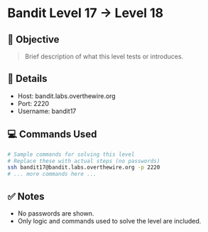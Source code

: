 # Bandit Level 17 → Level 18

## 🧠 Objective
> Brief description of what this level tests or introduces.

## 📁 Details
- Host: bandit.labs.overthewire.org
- Port: 2220
- Username: bandit17

## 💻 Commands Used
```bash
# Sample commands for solving this level
# Replace these with actual steps (no passwords)
ssh bandit17@bandit.labs.overthewire.org -p 2220
# ... more commands here ...
```

## ✅ Notes
- No passwords are shown.
- Only logic and commands used to solve the level are included.
